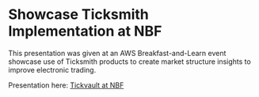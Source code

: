 # Showcase Ticksmith Implementation at NBF

This presentation was given at an AWS Breakfast-and-Learn event showcase use of Ticksmith products to create market structure insights to improve electronic trading.

Presentation here: [Tickvault at NBF](180424_GED_Ticksmith_01-May-2018_v1.pdf)
